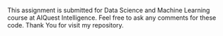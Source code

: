 This assignment is submitted for Data Science and Machine Learning course at AIQuest Intelligence. Feel free to ask any comments for these code. Thank You for visit my repository. 
